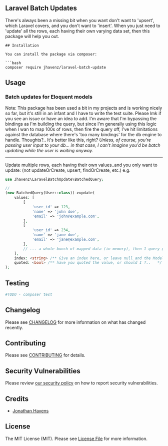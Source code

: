 ## Laravel Batch Updates
There's always been a missing bit when you want don't want to 'upsert', which Laravel covers, 
and you don't want to 'insert'. When you just need to 'update' all the rows, each having their
own varying data set, then this package will help you out.
```
## Installation

You can install the package via composer:

```bash
composer require jhavenz/laravel-batch-update
```

## Usage

### Batch updates for Eloquent models
Note: This package has been used a bit in my projects and is working nicely so far, but it's still in an infant
and I have to write the test suite. Please lmk if you see an issue or have an idea to add.
I'm aware that I'm bypassing the bindings as I'm building the query, but since I'm generally using this
logic when I wan to map 100s of rows, then fire the query off, I've hit limitations against the database
where there's 'too many bindings' for the db engine to handle.
Thoughts?..
It's better like this, right?
_Unless, of course, you're passing user input to your db... in that case, I can't imagine you'd be batch
updating while the user is waiting anyway._

---

Update multiple rows, each having their own values..and you only want to update:
(not updateOrCreate, upsert, findOrCreate, etc.)
e.g.
```php
use Jhavenz\LaravelBatchUpdate\BatchedQuery;

// 
(new BatchedQuery(User::class))->update(
    values: [
        [
            'user_id' => 123,
            'name' => 'john doe',
            'email' => 'john@example.com',
        ],
        [
            'user_id' => 234,
            'name' => 'jane doe',
            'email' => 'jane@example.com',
        ],
        // ... a whole bunch of mapped data (in memory), then 1 query gets executed
    ],
    index: <string> /** Give an index here, or leave null and the Model's key will be used  */
    quoted: <bool> /** have you quoted the value, or should I ?..   */
);
```
## Testing

```bash
#TODO - composer test
```

## Changelog

Please see [CHANGELOG](CHANGELOG.md) for more information on what has changed recently.

## Contributing

Please see [CONTRIBUTING](https://github.com/spatie/.github/blob/main/CONTRIBUTING.md) for details.

## Security Vulnerabilities

Please review [our security policy](../../security/policy) on how to report security vulnerabilities.

## Credits

- [Jonathan Havens](https://github.com/jhavenz)

## License

The MIT License (MIT). Please see [License File](LICENSE.md) for more information.
